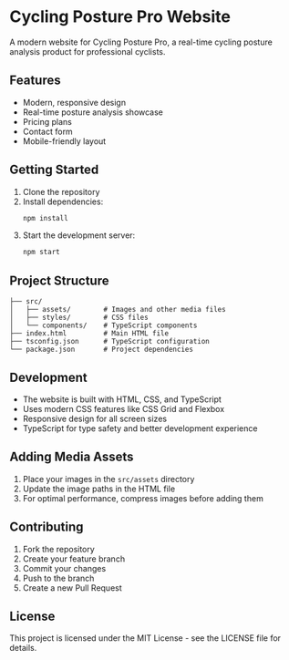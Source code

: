 # Cycling Posture Pro Website

A modern website for Cycling Posture Pro, a real-time cycling posture analysis product for professional cyclists.

## Features

- Modern, responsive design
- Real-time posture analysis showcase
- Pricing plans
- Contact form
- Mobile-friendly layout

## Getting Started

1. Clone the repository
2. Install dependencies:
   ```bash
   npm install
   ```
3. Start the development server:
   ```bash
   npm start
   ```

## Project Structure

```
├── src/
│   ├── assets/        # Images and other media files
│   ├── styles/        # CSS files
│   └── components/    # TypeScript components
├── index.html         # Main HTML file
├── tsconfig.json      # TypeScript configuration
└── package.json       # Project dependencies
```

## Development

- The website is built with HTML, CSS, and TypeScript
- Uses modern CSS features like CSS Grid and Flexbox
- Responsive design for all screen sizes
- TypeScript for type safety and better development experience

## Adding Media Assets

1. Place your images in the `src/assets` directory
2. Update the image paths in the HTML file
3. For optimal performance, compress images before adding them

## Contributing

1. Fork the repository
2. Create your feature branch
3. Commit your changes
4. Push to the branch
5. Create a new Pull Request

## License

This project is licensed under the MIT License - see the LICENSE file for details. 